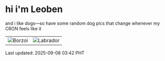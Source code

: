 # hi i'm Leoben

and i like dogs—so have some random dog pics that change whenever my CRON feels like it

|  |  |
|--------|----------|
| ![Borzoi](https://random-dog-vercel.vercel.app/api/random-borzoi?v=1757274171) | ![Labrador](https://random-dog-vercel.vercel.app/api/random-labrador?v=1757274171) |

Last updated: 2025-09-08 03:42 PHT
